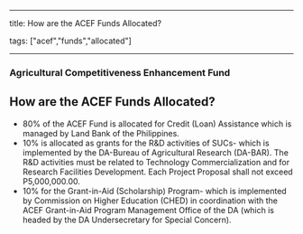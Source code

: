 
---

title: How are the ACEF Funds Allocated?

tags: ["acef","funds","allocated"]

---

### Agricultural Competitiveness Enhancement Fund

## How are the ACEF Funds Allocated?


 - 80% of the ACEF Fund is allocated for Credit (Loan) Assistance which is managed by Land Bank of the Philippines.
 - 10% is allocated as grants for the R&D activities of SUCs- which is implemented by the DA-Bureau of Agricultural Research (DA-BAR). The R&D activities must be related to Technology Commercialization and for Research Facilities Development. Each Project Proposal shall not exceed P5,000,000.00.
 - 10% for the Grant-in-Aid (Scholarship) Program- which is implemented by Commission on Higher Education (CHED) in coordination with the ACEF Grant-in-Aid Program Management Office of the DA (which is headed by the DA Undersecretary for Special Concern).
